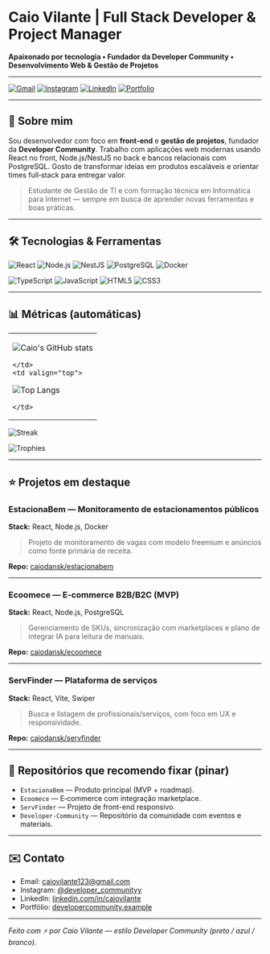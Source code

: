 # Caio Vilante | Full Stack Developer & Project Manager

**Apaixonado por tecnologia • Fundador da Developer Community • Desenvolvimento Web & Gestão de Projetos**

---

[![Gmail](https://img.shields.io/badge/caiovilante123@gmail.com-D14836?style=for-the-badge\&logo=gmail\&logoColor=white)](mailto:caiovilante123@gmail.com) [![Instagram](https://img.shields.io/badge/@developer_communityy-E4405F?style=for-the-badge\&logo=instagram\&logoColor=white)](https://instagram.com/developer_communityy) [![LinkedIn](https://img.shields.io/badge/LinkedIn-0A66C2?style=for-the-badge\&logo=linkedin\&logoColor=white)](https://linkedin.com/in/caiovilante) [![Portfolio](https://img.shields.io/badge/Portf%C3%B3lio-007ACC?style=for-the-badge\&logo=google-chrome\&logoColor=white)](https://developercommunity.example)

---

## 🔭 Sobre mim

Sou desenvolvedor com foco em **front-end** e **gestão de projetos**, fundador da **Developer Community**. Trabalho com aplicações web modernas usando React no front, Node.js/NestJS no back e bancos relacionais com PostgreSQL. Gosto de transformar ideias em produtos escaláveis e orientar times full‑stack para entregar valor.

> Estudante de Gestão de TI e com formação técnica em Informática para Internet — sempre em busca de aprender novas ferramentas e boas práticas.

---

## 🛠️ Tecnologias & Ferramentas

![React](https://img.shields.io/badge/React-20232A?style=for-the-badge\&logo=react\&logoColor=61DAFB) ![Node.js](https://img.shields.io/badge/Node.js-339933?style=for-the-badge\&logo=node.js\&logoColor=white) ![NestJS](https://img.shields.io/badge/NestJS-E0234E?style=for-the-badge\&logo=nestjs\&logoColor=white) ![PostgreSQL](https://img.shields.io/badge/PostgreSQL-316192?style=for-the-badge\&logo=postgresql\&logoColor=white) ![Docker](https://img.shields.io/badge/Docker-2496ED?style=for-the-badge\&logo=docker\&logoColor=white)

![TypeScript](https://img.shields.io/badge/TypeScript-3178C6?style=for-the-badge\&logo=typescript\&logoColor=white) ![JavaScript](https://img.shields.io/badge/JavaScript-F7DF1E?style=for-the-badge\&logo=javascript\&logoColor=black) ![HTML5](https://img.shields.io/badge/HTML5-E34F26?style=for-the-badge\&logo=html5\&logoColor=white) ![CSS3](https://img.shields.io/badge/CSS3-1572B6?style=for-the-badge\&logo=css3\&logoColor=white)

---

## 📊 Métricas (automáticas)

<!-- GitHub Readme Stats -->

<table>
  <tr>
    <td valign="top">

![Caio's GitHub stats](https://github-readme-stats.vercel.app/api?username=caiodansk\&show_icons=true\&theme=dark\&count_private=true\&hide_border=true)

```
</td>
<td valign="top">
```

![Top Langs](https://github-readme-stats.vercel.app/api/top-langs/?username=caiodansk\&layout=compact\&theme=dark\&hide_border=true)

```
</td>
```

  </tr>
</table>

![Streak](https://github-readme-streak-stats.herokuapp.com/?user=caiodansk\&theme=dark\&hide_border=true)

![Trophies](https://github-profile-trophy.vercel.app/?username=caiodansk\&theme=dark\&no-frame=true)

---

## ⭐ Projetos em destaque

### EstacionaBem — Monitoramento de estacionamentos públicos

**Stack:** React, Node.js, Docker

> Projeto de monitoramento de vagas com modelo freemium e anúncios como fonte primária de receita.

**Repo:** [caiodansk/estacionabem](https://github.com/caiodansk/estacionabem)

---

### Ecoomece — E‑commerce B2B/B2C (MVP)

**Stack:** React, Node.js, PostgreSQL

> Gerenciamento de SKUs, sincronização com marketplaces e plano de integrar IA para leitura de manuais.

**Repo:** [caiodansk/ecoomece](https://github.com/caiodansk/ecoomece)

---

### ServFinder — Plataforma de serviços

**Stack:** React, Vite, Swiper

> Busca e listagem de profissionais/serviços, com foco em UX e responsividade.

**Repo:** [caiodansk/servfinder](https://github.com/caiodansk/servfinder)

---

## 📂 Repositórios que recomendo fixar (pinar)

* `EstacionaBem` — Produto principal (MVP + roadmap).
* `Ecoomece` — E‑commerce com integração marketplace.
* `ServFinder` — Projeto de front-end responsivo.
* `Developer-Community` — Repositório da comunidade com eventos e materiais.

---

## ✉️ Contato

* Email: [caiovilante123@gmail.com](mailto:caiovilante123@gmail.com)
* Instagram: [@developer_communityy](https://instagram.com/developer_communityy)
* LinkedIn: [linkedin.com/in/caiovilante](https://linkedin.com/in/caiovilante)
* Portfólio: [developercommunity.example](https://developercommunity.example)

---

*Feito com ⚡ por Caio Vilante — estilo Developer Community (preto / azul / branco).*
